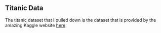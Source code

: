 Titanic Data
-------------------

The titanic dataset that I pulled down is the dataset that is provided by the amazing Kaggle
website [here](https://www.kaggle.com/c/titanic/data).   

